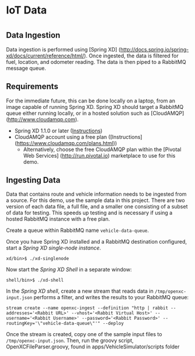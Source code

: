 # IoT Data 
# 
## Data Ingestion
Data ingestion is performed using [Spring XD]
(http://docs.spring.io/spring-xd/docs/current/reference/html/).  Once ingested, the data is filtered for fuel, location, and odometer reading.  The data is then piped to a RabbitMQ message queue.

## Requirements
For the immediate future, this can be done locally on a laptop, from an image capable of running Spring XD.  Spring XD should target a RabbitMQ queue either running locally, or in a hosted solution such as [CloudAMQP] (http://www.cloudamqp.com).  

* Spring XD 1.1.0 or later ([Instructions](https://github.com/SpringSource/spring-xd/wiki/Getting-Started))
* CloudAMQP account using a free plan ([Instructions] (https://www.cloudamqp.com/plans.html))
  * Alternatively, choose the free CloudAMQP plan within the [Pivotal Web Services] (http://run.pivotal.io) marketplace to use for this demo.

## Ingesting Data
Data that contains route and vehicle information needs to be ingested from a source.  For this demo, use the sample data in this project.  There are two version of each data file, a full file, and a smaller one consisting of a subset of data for testing.  This speeds up testing and is necessary if using a hosted RabbitMQ instance with a free plan. 

Create a queue within RabbitMQ name `vehicle-data-queue`.

Once you have Spring XD installed and a RabbitMQ destination configured, start a *Spring XD single-node instance*.

	xd/bin>$ ./xd-singlenode

Now start the *Spring XD Shell* in a separate window:

	shell/bin>$ ./xd-shell
	
In the *Spring XD shell*, create a new stream that reads data in `/tmp/openxc-input.json` performs a filter, and writes the results to your RabbitMQ queue:

	stream create --name openxc-ingest --definition "http | rabbit --addresses='<Rabbit URL>' --vhost='<Rabbit Virtual Host>' --username='<Rabbit Username>' --password='<Rabbit Password>' --routingKey='\"vehicle-data-queue\"'" --deploy
  
Once the stream is created, copy one of the sample input files to `/tmp/openxc-input.json`. Then, run the groovy script, OpenXCFileParser.groovy, found in apps/VehicleSimulator/scripts folder
